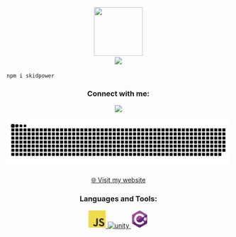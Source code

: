 <p align="center">
  <img src="https://github.githubassets.com/images/mona-loading-dark.gif" width="110" height="110"/>
  <br>
  <a href="https://home.cracky-drinks.vodka">
    <img src="https://readme-typing-svg.herokuapp.com?font=VT323&size=105&color=790000&center=true&vCenter=true&width=1400&height=150&lines=I+am+not+a+Developer!;You+still+here?;Fuck+off!!!">
  </a>
</p>

```sh-session
npm i skidpower
```

<h3 align="center">Connect with me:</h3>
<p align="center">
  <a href="[https://discord.com/users/507464069100601363](https://discord.c99.nl/widget/theme-5/507464069100601363.png)">
    <img src="https://discord.c99.nl/widget/theme-4/507464069100601363.png">
  </a>
</p>


<p align="center">
  <a href="https://home.cracky-drinks.vodka">
    <a href="https://cracky-drinks.vodka" target="_blank"><img src="https://raw.githubusercontent.com/platane/snk/output/github-contribution-grid-snake-dark.svg" alt="sneke"></a>
  </a>
</p>

<p align="center">
  <a href="https://hub.cracky-drinks.vodka">🌐 Visit my website</a>
</p>

<h3 align="center">Languages and Tools:</h3>
<p align="center">
  <a href="https://developer.mozilla.org/en-US/docs/Web/JavaScript" target="_blank" rel="noreferrer">
    <img src="https://raw.githubusercontent.com/devicons/devicon/master/icons/javascript/javascript-original.svg" alt="javascript" width="40" height="40"/>
  </a>
  <a href="https://unity.com/" target="_blank" rel="noreferrer">
    <img src="https://www.vectorlogo.zone/logos/unity3d/unity3d-icon.svg" alt="unity" width="40" height="40"/>
  </a>
  <a href="https://docs.microsoft.com/en-us/dotnet/csharp/" target="_blank" rel="noreferrer">
    <img src="https://raw.githubusercontent.com/devicons/devicon/master/icons/csharp/csharp-original.svg" alt="csharp" width="40" height="40"/>
  </a>
</p>
